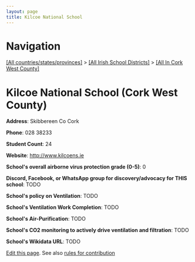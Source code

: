 ```yaml
---
layout: page
title: Kilcoe National School
---
```

# Navigation

[[All countries/states/provinces]](../../..) > [[All Irish School Districts]](../..) > [[All In Cork West County]](..)

# Kilcoe National School (Cork West County)

**Address**: Skibbereen Co Cork

**Phone**: 028 38233

**Student Count**: 24

**Website**: <http://www.kilcoens.ie>

**School's overall airborne virus protection grade (0-5)**: 0

**Discord, Facebook, or WhatsApp group for discovery/advocacy for THIS school**: TODO

**School's policy on Ventilation**: TODO

**School's Ventilation Work Completion**: TODO

**School's Air-Purification**: TODO

**School's CO2 monitoring to actively drive ventilation and filtration**: TODO

**School's Wikidata URL**: TODO


[Edit this page](https://github.com/ventilate-schools/Ireland/edit/main/./Cork_West_County/Kilcoe_National_School.md). See also [rules for contribution](../../../contribution-rules/)